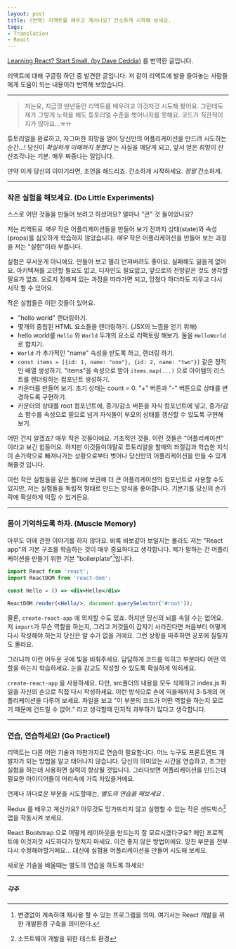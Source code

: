 ```yaml
---
layout: post
title: (번역) 리액트를 배우고 계시나요? 간소하게 시작해 보세요.
tags:
- Translation
- React
---
```






[Learning React? Start Small. (by Dave Ceddia)](https://daveceddia.com/learning-react-start-small/) 를 번역한 글입니다.

리액트에 대해 구글링 하던 중 발견한 글입니다. 저 같이 리액트에 발을 들여놓는 사람들에게 도움이 되는 내용이라 번역해 보았습니다.

___



>저는요, 지금껏 반년동안 리액트를 배우려고 이것저것 시도해 봤어요. 그런데도 제가 그렇게 노력을 해도 튜토리얼 수준을 벗어나지를 못해요. 코드가 직관적이지가 않아요...ㅠㅠ



튜토리얼을 완료하고, 자그마한 희망을 얻어 당신만의 어플리케이션을 만드려 시도하는 순간...! 당신이 *확실하게 이해하지 못했다* 는 사실을 깨닫게 되고, 앞서 얻은 희망이 산산조각나는 기분. 매우 짜증나는 일입니다.

만약 이게 당신의 이야기라면, 조언을 해드리죠. 간소하게 시작하세요. *정말*  간소하게.



---

### 작은 실험을 해보세요. (Do Little Experiments)

스스로 어떤 것들을 만들어 보려고 하셨어요? 얼마나 "큰" 것 들이었나요?

저는 리액트로 *매우*  작은 어플리케이션들을 만들어 보기 전까지 상태(state)와 속성(props)를 심오하게 학습하지 않았습니다. *매우*  작은 어플리케이션을 만들어 보는 과정을 저는 "실험"이라 부릅니다.

실험은 무서운게 아니에요. 만들어 보고 멀리 던져버려도 좋아요. 실패해도 잃을게 없어요. 아키텍쳐를 고민할 필요도 없고, 디자인도 필요없고, 앞으로의 전망같은 것도 생각할 필요가 없죠. 오로지 정해져 있는 과정을 따라가면 되고, 망쳤다 하더라도 지우고 다시 시작 할 수 있어요. 

작은 실험들은 이런 것들이 있어요.



* "hello world" 렌더링하기.
* 몇개의 중첩된 HTML 요소들을 렌더링하기. (JSX의 느낌을 얻기 위해)
* hello world를 `Hello` 와 `World` 두개의 요소로 리팩토링 해보기. 둘을 `HelloWorld` 로 합치기.
* `World` 가 추가적인 "name" 속성을 받도록 하고, 렌더링 하기.
* `const items = [{id: 1, name: "one"}, {id: 2, name: "two"}]` 같은 정적인 배열 생성하기. "items"을 속성으로 받아 `items.map(...)` 으로 아이템의 리스트를 렌더링하는 컴포넌트 생성하기.
* 카운터를 만들어 보기. 초기 상태는 count = 0. "+" 버튼과 "-" 버튼으로 상태를 변경하도록 구현하기.
* 카운터의 상태를 root 컴포넌트에,  증가/감소 버튼을 자식 컴포넌트에 넣고, 증가/감소 함수를 속성으로 밑으로 넘겨 자식들이 부모의 상태를 갱신할 수 있도록 구현해보기.



어떤 건지 알겠죠? 매우 작은 것들이에요. 기초적인 것들. 이런 것들은 "어플리케이션" 이라고 보긴 힘들어요. 하지만 이것들이야말로 튜토리얼을 할때의 좌절감과 학습한 지식이 손가락으로 빠져나가는 상황으로부터 벗어나 당신만의 어플리케이션을 만들 수 있게 해줄것 입니다.

이런 작은 실험들을 같은 폴더에 보관해 더 큰 어플리케이션의 컴포넌트로 사용할 수도 있지만, 저는 실험들을 독립적 형태로 만드는 방식을 좋아합니다. 기본기를 당신의 손가락에 확실하게 익힐 수 있거든요. 



---

### 몸이 기억하도록 하자. (Muscle Memory)

아무도 이에 관한 이야기를 하지 않아요. 비록 바보같아 보일지는 몰라도 저는 "React app"의 기본 구조를 학습하는 것이 매우 중요하다고 생각합니다. 제가 말하는 건 어플리케이션을 만들기 위한 기본 "boilerplate"[^1]입니다. 



```jsx
import React from 'react';
import ReactDOM from 'react-dom';

const Hello = () => <div>Hello</div>

ReactDOM.render(<Hello/>, document.querySelector('#root'));
```



물론, `create-react-app` 에 의지할 수도 있죠. 하지만 당신의 뇌를 속일 수는 없어요. 저 `import`가 무슨 역할을 하는지, 그리고 저것들이 갑자기 사라진다면 처음부터 어떻게 다시 작성해야 하는지 당신은 알 수가 없을 거에요. 그런 상황을 마주하면 공포에 질릴지도 몰라요.

그러니까 이런 어두운 곳에 빛을 비춰주세요. 담담하게 코드를 익히고 부분마다 어떤 역할을 하는지 학습하세요. 눈을 감고도 작성할 수 있도록 확실하게 익히세요.

`create-react-app` 을 사용하세요. 다만, src폴더의 내용을 모두 삭제하고 index.js 파일을 자신의 손으로 직접 다시 작성하세요. 이런 방식으로 손에 익을때까지 3-5개의 어플리케이션을 다루어 보세요. 파일을 보고 "이 부분의 코드가 어떤 역할을 하는지 모르기 때문에 건드릴 수 없어." 라고 생각할때 인지적 과부하가 많다고 생각합니다.



---

### 연습, 연습하세요! (Go Practice!)

리액트는 다른 어떤 기술과 마찬가지로 연습이 필요합니다. 어느 누구도 프론트엔드 개발자가 되는 방법을 알고 태어나지 않습니다. 당신의 의미있는 시간을 연습하고, 조그만 실험을 하는데 사용하면 실력이 향상될 것입니다. 그러다보면 어플리케이션을 만드는데 필요한 아이디어들이 머리속에 가득 차있을거에요.

언제나 까다로운 부분을 시도할때는, *별도의 연습을 해보세요* .

Redux 를 배우고 계신가요?  아무것도 망가뜨리지 않고 실행할 수 있는 작은 샌드박스[^2] 앱을 작동시켜 보세요.

React Bootstrap 으로 어떻게 레이아웃을 만드는지 잘 모르시겠다구요? 메인 프로젝트에 이것저것 시도하다가 망치지 마세요. 이건 좋지 않은 방법이에요. 망친 부분을 전부 다시 수정해야할거에요... 대신에 실험용 어플리케이션을 만들어 시도해 보세요.

새로운 기술을 배울때는 별도의 연습을 하도록 하세요!



---

##### 각주

[^1]: 변경없이 계속하여 재사용 할 수 있는 프로그램을 의미. 여기서는 React 개발을 위한 개발환경 구축을 의미한다.
[^2]: 소프트웨어 개발을 위한 테스트 환경